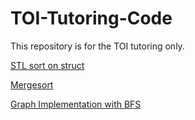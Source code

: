 # TOI-Tutoring-Code
This repository is for the TOI tutoring only.

[STL sort on struct](/sorting/sortstl.cpp)

[Mergesort](/sorting/mergesort.cpp)

[Graph Implementation with BFS](/graph/graph_implementation.cpp)
